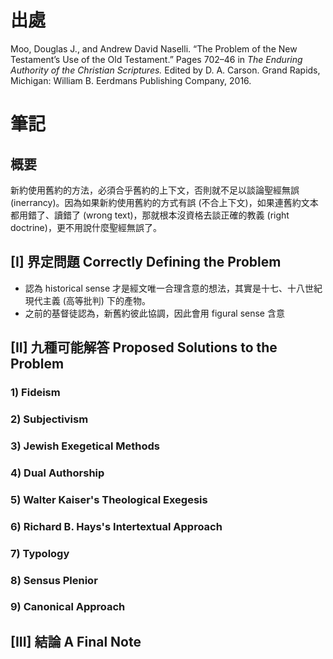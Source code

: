 # 出處

Moo, Douglas J., and Andrew David Naselli. “The Problem of the New Testament’s Use of the Old Testament.” Pages 702–46 in *The Enduring Authority of the Christian Scriptures.* Edited by D. A. Carson. Grand Rapids, Michigan: William B. Eerdmans Publishing Company, 2016.

# 筆記

## 概要

新約使用舊約的方法，必須合乎舊約的上下文，否則就不足以談論聖經無誤 (inerrancy)。因為如果新約使用舊約的方式有誤 (不合上下文)，如果連舊約文本都用錯了、讀錯了 (wrong text)，那就根本沒資格去談正確的教義 (right doctrine)，更不用說什麼聖經無誤了。

## [I] 界定問題 Correctly Defining the Problem

- 認為 historical sense 才是經文唯一合理含意的想法，其實是十七、十八世紀現代主義 (高等批判) 下的產物。
- 之前的基督徒認為，新舊約彼此協調，因此會用 figural sense 含意

## [II] 九種可能解答 Proposed Solutions to the Problem

### 1) Fideism

### 2) Subjectivism

### 3) Jewish Exegetical Methods

### 4) Dual Authorship

### 5) Walter Kaiser's Theological Exegesis

### 6) Richard B. Hays's Intertextual Approach

### 7) Typology

### 8) Sensus Plenior

### 9) Canonical Approach

## [III] 結論 A Final Note
